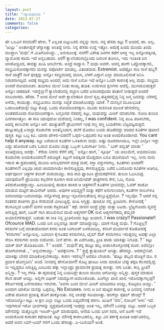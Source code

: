 ```yaml
---
layout: post
title: "ಇಕ್ಷುಮಧುರಿಮ "
date: 2013-07-27
comments: false
categories: 
---
```



  ಹೇ ಒಲವಿನ ಕನವರಿಕೆ!! ಹೇಳು. ? ಎಲ್ಲಂತ ಬಿಟ್ಟುಬರಲಿ ನನ್ನನ್ನು ನಾನು.    ನನ್ನ ಹೆಸರು ಕಿಟ್ಟು !! ಆಂದರೆ, ಹಾ.  ಅಲ್ಲ.  'ಜುಟ್ಟು ' ಅಂತಾಗಿದ್ದರೆ ಚೆನ್ನಾಗಿತ್ತು ಅಂತಿದ್ದೆ ನೀನು.  ನಿನ್ನ ಹೆಸರು ಉದ್ದ ಇತ್ತೋ.  ಅದುಕ್ಕೆ  ಹಿಂದು ಮುಂದು ತಿಂದು ಮುದ್ದಾಗಿ 'ಮಧು' ಗೆ ಮಿತಿಗೊಳಿಸಿದ್ದು. ,  ಅನುಕೂಲಕ್ಕೆ.      ನನಗೆ!! ವಿಶೇಷ ದಿನಗಳ ಕಡೆಗೆ ಆಸಕ್ತಿ ಇಲ್ಲ ಅನ್ನೋದಕ್ಕಿಂತ, ವ್ಯಾಮೋಹ ಕಡಿಮೆ ಇದೆ ಅನ್ನಬಹುದು.    ಅರೆ!! ಕ್ಯಾಲೆಂಡರಿನಲ್ಲೊಂದು ದಿನಾಂಕ ತೋರಿಸಿ,  ಇದು ಇಂತಿಂತ ದಿನ ಆಗಿರೋದ್ರಿಂದ,   ಈವತ್ತು ಖುಷಿ ಆಗಿರ್ಬೇಕು.  ಅಂದ್ರೆ ಸಾಧ್ಯಾನ. ? ಮಧು ಅವರೇ.   ಅದನ್ನ ಹಂಗೇ ಒಪ್ಪೋದಕ್ಕಾಗಲಿ,  ಸಂಭ್ರಮಿಸೋದಕ್ಕಾಗಲೀ ಮನಸ್ಸು ಸಪೋರ್ಟೇ ಮಾಡಲ್ಲ.  ವಿತಂಡವಾದ. Extremist.    ಅದೆಷ್ಟೋ ಸಾರಿ ನಾಳೆ ಹಬ್ಬ!! ನಾಳೆ ಜಾತ್ರೆ!! ನಾಳೆ ಫಂಕ್ಷನ್ನು ಅನ್ನೋ ಸಂಭ್ರಮದಲ್ಲಿ ಮಲಗಿ,  ಬೆಳಗೆ ಎದ್ದಾಗ ಎಲ್ಲಾ ಮಾಮೂಲಿನಂತೆ ಅನಿಸಿ ನಿರಾಶನಾಗಿದ್ದಿದೆ.  ಅದಕ್ಕೆ ಸಂಭ್ರಮ ಅಂದರೆ, ಅದು ನಾಳೆ ಏನೋ ಇದೆ ಅನ್ನೋ ಒಂದೇ ಕಾರಣಕ್ಕೆ ಅಲ್ಲ ಮಧು.   ಸಂಭ್ರಮ ಅಂದರೆ ರೋಮಾಂಚನ.   ತುದಿಗಾಲ ಮೇಲೆ ನಿಂತು ಕಾಯ್ವ ತುಡಿತ.  ಉರುಳುವ ಕ್ಷಣಗಳು ಅದೆಲ್ಲಿ.  ಮುಗಿದುಬಿಡುತ್ತದೆ ಅನ್ನೋ ಚಡಪಡಿಕೆ.   ಇದನ್ನೆಲ್ಲಾ!! ಕ್ಯಾಲೆಂಡರಿನಲ್ಲಿ ರಬ್ಬಾಗಿ ಬರೆದ ದಿನಾಂಕವೊಂದು ತಂತಾನೆ ನೀಡುತ್ತದೆ ಅಂದರೆ ನಂಬಲಾಗದು.   ಹೌದಾ. ?      ಅಂದ ಮೇಲೆ ಅದೇ ಕ್ಯಾಲೆಂಡರಿನ ಮೇಲೆ ಸ್ವಲ್ಪ ಹತ್ತಿರದಲ್ಲಿದ್ದ ನಿನ್ನ ಜನ್ಮ ದಿನವನ್ನು ಬೆರಳಲ್ಲಿ ಅಳೆದು,  ಕಾಯುತ್ತಾ. ಸಂಭ್ರಮಿಸಲು ಮನಸ್ಸು ಸಿದ್ಧತೆ ಮಾಡಿಕೊಂಡದ್ದು ಯಾಕೆ. ? ಮನಸ್ಸಿನ ಮೂಲಭೂತ ಒಡಂಬಡಿಕೆಯನ್ನೇ ಬಿಟ್ಟು ಕೊಟ್ಟೆ.    ಒಂದು ರೋಮಾಂಚನಕ್ಕಾಗಿ.   ಮೂರು ಸಾಲಿಗಿಂತ ಮುಂಚೆ ಹೇಳಿದೆನಲ್ಲ ಅಂತಹದೊಂದು ರೋಮಾಂಚನಕ್ಕಾಗಿ.   ಜನ್ಮದಿನದ ನೆಪದಲ್ಲಿ ಕಿಟ್ಟು,  ಮಧುವನ್ನು ಮೀಟ್ ಮಾಡಬೇಕು.  ನೋಡಿ ತುಂಬಾ ದಿನಗಳಾಗಿತ್ತೋ.   ಈ ಸಾರಿ ಯಾವುದೋ ಮರೆಯಲ್ಲಿ ನಿಂತಲ್ಲ, I was confident.   ನಿನ್ನ ಖುಷಿ ಪಡಿಸಬೇಕು, ಅದನ್ನ ಕಾಣಬೇಕು ಅನ್ನೋ ಆಸೆ.   ಹುಚ್ಚುತನ!!  ಪ್ರೇಮಿಗಳಿಗೆ ಇಂಥ ಸಣ್ಣ ಸಣ್ಣ ಬಯಕೆಗಳು ಬೆಟ್ಟದಷ್ಟಿರುತ್ತವೆ.  ಹುಟ್ಟುಹಬ್ಬಕ್ಕೆ ಏನಾದ್ರು ಕೊಡಬೇಕು ಅಂತನ್ನಿಸಿದಾಗ,  ತಲೆಗೆ ಮೊದಲು ಬಂದು ಹೊಡೆದದ್ದು ಚಂದದ ಕವಿತೆಗಳ ಪುಟಾಣಿ ಪುಸ್ತಕ.  ಕಿಟ್ಟು ಒಬ್ಬ ಕವಿ.   ಯಾರು ಹೇಳಲಿ-ಬಿಡಲಿ!! ಒಪ್ಪಲಿ-ಒಪ್ಪದಿರಲಿ ಕವಿ ಅಂತ  ಅಂದುಕೊಂಡಾಗಿದೆ.  You cant help it anyway.           ಕಿಟ್ಟು ಬರೆಯುವ ಕವಿತೆಗಳ ಒಳತಿರುಳು ಮಧು.  ಅಷ್ಟು ದೂರವಾಗಿಯೂ,  ಇಲ್ಲೇ ಎಲ್ಲೋ ಇದ್ದು ಎದ್ದು ಹೋದಂತೆ ಬರೆಸಿ ಓದುವ ಮೊದಲ ಮತ್ತು ಒಬ್ಬಳೇ ಓದುಗಾರ್ತಿ ನೀನು.  ' ಬುಕ್ ಪಬ್ಲಿಷ್ ಮಾಡು ' ಅಂತಿದ್ದೆಯಲ್ಲ   ಅದಕ್ಕೇ. ' ಕೆರೆಯ ನೀರನು ಕೆರೆಗೆ ಚೆಲ್ಲಿ ' ಅನ್ನೋ ಹಾಗೆ,      ' ಸ್ಪೂರ್ಥಿ ' ಯ ಚಿಲುಮೆಗೆ, ಅಭಿಮಾನಿಯು ಕೊಡಬೇಕು ಅಂದುಕೊಂಡನು!! ಕಿರುಚಿತ್ರಿಕೆ.  ಕಿಟ್ಟುಗೆ ಅದಕ್ಕಿಂತ ದೊಡ್ಡದಾಗಿ ಏನೂ ಹೊಳೆಯಲೇ ಇಲ್ಲ.  ನೀನು ನಾನು ಇರುವ ಈ ಪ್ರಪಂಚದಲ್ಲಿ ದುಬಾರಿ ಅನುಭವಗಳಿಗೆ ಮಾತ್ರ ಮಣೆ, ಸಸ್ತಾ ವಸ್ತುಗಳಿಗಲ್ಲ.    ಕವಿತೆಗಳು ಅಂದರೆ!! ಕವಿತೆಗಳು!!    ಎಲ್ಲವೂ ಚಂದ ಚಂದವಾಗಿಯೇ ಕಾಣಿಸುತ್ತಿದ್ದವು, ಕೇಳಿಸುತ್ತಿದ್ದವು.  ಬರೆದ ಒಂದೊಂದು ಕವಿತೆಗಳ ಅಡಿಗೂ,  ಅರ್ಥಪೂರ್ಣ ಚಿತ್ರಗಳ ತಲಾಶ್ ಶುರುವಾಯ್ತು.      ರಾಶಿ ರಾಶಿ ಫ್ಯಾಂಟಸಿ ಪ್ರೇಮಕಥೆಗಳಿವೆ.  ತುಂಬಾ ಓದಿಸಿಬಿಟ್ಟೆ.  ಯಾವುದೋ!! ಪ್ರೇಮಿಯು ಕಲ್ಪನೆಗಳ ಕೂಸಾಗಿ ಕಂಡ ಆನಿಮೇಟೆಡ್ ಪಾತ್ರಗಳನು ಕೇಳಿ, ಓದಿ, ನೋಡಿ ತಿಳಿದುಕೊಂಡದ್ದಾಯ್ತು.  ಹಿಂಬದಿಯಲ್ಲಿ ಹುಡುಕಿ ಹಾಕಿದ ಆ ಚಿತ್ರಗಳು!! ಕವಿತೆಗಳ ಭಾವವನ್ನೇ, ಓವರ್ ಶಾಡೋ ಮಾಡುವ ಮಟ್ಟಿಗೆ ಡಾಮಿನೇಟ್ ಆದರು.     ಅವುಗಳ ಅಭಿವ್ಯಕ್ತಿ!! ಮತ್ತು ಕಥೆಗೆ ಅನುಗುಣವಾಗಿ, ಕವಿತೆಗಳ ಸಾಲುಗಳೂ ಅದಲಾದವೂ-ಬದಲಾದವೂ.   ನನ್ನೊಳಗಿದ್ದ ಫಾಲ್ತು-ಸೃಜನಶೀಲತೆಯನ್ನ ರುಬ್ಬುತ್ತಿದ್ದೆಯೋ. ?  ಇಲ್ಲವೋ. ? ಆದರೆ ನನ್ನ ಸಂತಸದ ತಂತಿಗಳು ಶ್ರುತಿ ಸೇರುವಂತೆ ಮೀಟುತ್ತಿದ್ದೆ.   ಖುಷಿ ಆಗ್ತಿತ್ತು.     ಪುಂಟೋ ನಲ್ಲಿ ಪ್ರಿಂಟಿಂಗು.   ಕೇಳೋದಕ್ಕೆ ' ಕೆಲಸವಿಲ್ಲದ ಬಡಗಿ!! ಮಗನ ಅಂಡು ಕೆತ್ತಿದಂತಿದೆ ' ಕಥೆ.  ಜೀವನ ಅಂದ್ರೆ ಬ್ರೆಡ್ಡು ಮತ್ತು ಬಟರು.  ಬ್ರೆಡ್ಡಿಗೊಂದು ವ್ಯವಸ್ಥೆ ಆಗುತ್ತಿದ್ದ ಹಾಗೆ, ಬಟರ್ ಗಾಗಿ ಹಂಬಲಿಸುವ ದುಃಖಿ ಆತ್ಮಗಳಿಗೆ OK ಸುಖಿ ಆತ್ಮಗಳಿಗೆತಮ್ಮ ತಮ್ಮದೇ ಖಯಾಲಿಗಳಿರುತ್ತವೆ.     ಬಹುಷಃ ಈ ರೀತಿ ನಿನ್ನ ಪ್ರೀತಿಸೋದು ಕಿಟ್ಟು ಖಯಾಲಿ.  I was crazy!!  Passionate!! Ofcource MAD.     ಒಂದು ದಿನ ಎಲ್ಲವನ್ನೂ ಡಂಪ್ ಮಾಡಿದ್ದಾಯ್ತು.   ಯಾಕೆ ಗೊತ್ತ ಮಧು. ? ಗೊತ್ತಿಲ್ಲ!! ಕನಸುಗಳ ಬಗ್ಗೆ ಮಾತಾಡೋವಾಗ ಕನಸು ಅಂತ ಸಿಂಗುಲರ್ ಬಳಸೋದಿಲ್ಲ.     ಕನಸಿಗೆ ಮರ್ಯಾದೆ ಕೊಡೋದಕ್ಕೆ 'ಕನಸುಗಳು' ಅನ್ನೋದಿಲ್ಲ.  ಬದಲಾಗಿ ಕೈಗೂಡದ ಕನಸುಗಳೂ,  ಟೈಮ್ ಔಟ್ ಕನಸುಗಳೂ ಇರುತ್ತವಲ್ಲ ಅದಕ್ಕೇ ಎಲ್ಲಾ ಸೇರಿಸಿ ಕನಸುಗಳು ಅಂದು ಬಿಡೋದು.   ನೀನೆ ಹೇಳು.  ಈ ಎದೆಗೂಡು, ಪ್ರೀತಿ ಪಾಡು ಯಾಕಿಷ್ಟು ನಿಗೂಢ. ?  ' ಕಿಟ್ಟು ಯಾಕ್ ಡಲ್ ಹೊಡಿತಿದಿಯಾ. ? ' ಅಂದರೆ.     ' ಮಧು!! ತನ್ನ ಹುಟ್ಟು ಹಬ್ಬ ಆಚರಿಸಿಕೊಳ್ಳೋದಕ್ಕೆ ದೂರ.  ಅದೆಲ್ಲೋ ಹೋಗುವಳಂತೆ. , ' ಅನ್ನಬೇಕಾಯ್ತು.  ' ಅದಕ್ಕೇನೀಗಾ. ? ' ಪ್ರಶ್ನೆ ಕ್ಯಾಷುಯಲ್ ಆಗಿತ್ತು.  ಹೌದಲ್ವಾ.  ಅದರಲ್ಲೇನಿದೆ.   ಯಾಕಿಷ್ಟು ಬೇಸರ ಮಾಡಿಕೊಳ್ಳಬೇಕಾಯ್ತು.     ಕಾರಣ ಇರಲಿಲ್ಲ!! ಆದರೂ ಬೇಜಾರು.  'ಹುಟ್ಟು ಹಬ್ಬದ ಹೊತ್ತಿಗೆ ದೂ. ರ ಪ್ರವಾಸ ಹೋಗ್ತಿದೀನಿ' ಅಂದೆ.  ನೀನದನ್ನ ಹೇಳೋವಾಗ!! ಸೊಟ್ಟ ಫಾಂಟು ಸೀದಾ ಮಾಡೋ ಬೆಪ್ಪು ತಕ್ಕಡಿ ಕೆಲಸದಲ್ಲಿದ್ದೆ.   ನೀ ಇದ್ದಿದ್ದರೂ ಸಿಗುತ್ತಿದ್ದಿ ಎಂಬುದು ಪಕ್ಕಾ ಇಲ್ಲಾಂದ್ರು ಪ್ರಾಮಾಣಿಕ ಪ್ರಯತ್ನ ಸಾಗಿತ್ತು.  ನಗು ಬಂತು.     ಕಾಸ್ಲಿ ಪ್ರೀತಿ!! ಅನ್ನಿಸ್ತಾ. ? ಇಲ್ಲ ಗೆಳತಿ.  ಈ ಹೃದಯಕ್ಕೆ ನಿನ್ನ ಬಯಸಿದ್ದೇ ತುಂಬಾ ದುಬಾರಿ ಆಗೋಯ್ತು ಅನ್ನಿಸ್ತು.   ಪುಸ್ತಕ ಮಾಡುವ ಕೆಲಸ ಡಂಪ್ ಆಯ್ತು.  ಅಲ್ಲಿಗೇ ದಿಢೀರ್ ನಿರುದ್ಯೋಗ ಆವರಿಸಿಕೊಂತು.  ಹಿಂಗೆಲ್ಲಾ ಖಾಲಿ ಖಾಲಿ ಇರೋದಕ್ಕಾಗಲ್ಲಪ್ಪ!!    ಕೆರ್ಕೋಳದಕ್ಕೆ ಏನೇನಾದರೂ ಇರಬೇಕು.   'ಅವಳು ಬಂದ ಮೇಲೆ ಮೀಟ್ ಮಾಡಿದರೂ ಆಯ್ತು, ಕೊಟ್ಟರೂ ಆಯ್ತು.  ' ಅಂದಾಗ ಯಾಕೋ ಮನಸ್ಸು ಒಪ್ಪಲಿಲ್ಲ.  No Excuses.  ನೀನು ಆ ದಿನ ಹುಟ್ಟಿದ ಕಾರಣಕ್ಕೆ,   ಆ ದಿನವನ್ನ ನಿನಗಂತ ವಿಶೇಷ ಪಡಿಸುವ ಪ್ರಯತ್ನ ಹೊಗೆ ಹಾಕ್ಕೋಂತು.  ನನ್ನ ಲಾಜಿಕ್ಕೇ ಸರಿಯಾಗಿತ್ತು.   ಹಂಗೆಲ್ಲಾ ಸ್ಪೆಷಲ್ ಡೇಯ್ಸ್ !! ಇರೋದಿಲ್ವೋ ಕಿಟ್ಟು.     ಆ ಕ್ಷಣ ಎಲ್ಲಾ ಬಿಟ್ಟು ಒಂದು ದಿವ್ಯಮೌನಕ್ಕೆ ಶರಣು.   ಖುಷಿಗೆ 'ನಗು',  ನೋವಿಗೆ 'ಅಳು' ಇದೆ.  ಇವುಗಳಾಚೆ ಇರೋ ಭಾವಗಳನ್ನು ವ್ಯಕ್ತಪಡಿಸೋದಕ್ಕೆ ಇಂಥದ್ದು ಅಂತ ಇಲ್ಲ,  ಮೌನ!! ಒಂದನ್ನು ಬಿಟ್ಟು.   ಆದರೆ ಒಬ್ಬರ ಮೌನವನ್ನು ಮತ್ತೊಬ್ಬರು ಇಂಟರ್-ಪ್ರಿಟ್ ಮಾಡುವುದು, ಆನೆಯ ಒಂದು ಭಾಗ ಸವರಿ, ಆನೆ ಹಿಂಗೇ ಇದೆ ಅಂದುಕೊಂಡ ಕುರುಡನ ಕಥೆಯಂತೆ.   ಕಿಟ್ಟು ಮೌನಕ್ಕೆ ಕಾರಣವಿರಲಿಲ್ಲ.  ಕಿಟ್ಟು ವಿನ ತರ್ಕಕ್ಕೆ ಖಂಡಿತ ಅರ್ಥವಿರಲಿಲ್ಲ.  ಆದರೆ ಅವನ ಸಿಮ್-ಟಮ್ ಗಳಿಗೆ ಒಂದು ಹೆಸರಿತ್ತು.  ಎ-ಬುಲಿಯ!! ಅಂತೆ.   

